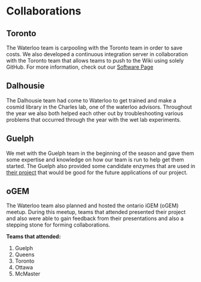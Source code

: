 # Collaborations

## Toronto 
The Waterloo team is carpooling with the Toronto team in order to save costs. We also developed a continuous integration server in collaboration with the Toronto team that allows teams to push to the Wiki using solely GitHub. For more information, check out our [Software Page](http://2017.igem.org/Team:Waterloo/Software)


## Dalhousie 


The Dalhousie team had come to Waterloo to get trained and make a cosmid library in the Charles lab, one of the waterloo advisors. Throughout the year we also both helped each other out by troubleshooting various problems that occurred through the year with the wet lab experiments.


## Guelph 

 We met with the Guelph team in the beginning of the season and gave them some expertise and knowledge on how our team is run to help get them started. The Guelph also provided some candidate enzymes that are used in [their project](http://2017.igem.org/Team:Guelph) that would be good for the future applications of our project.

## oGEM

The Waterloo team also planned and hosted the ontario iGEM (oGEM) meetup. During this meetup, teams that attended presented their project and also were able to gain feedback from their presentations and also a stepping stone for forming collaborations.

**Teams that attended:**

1. Guelph
2. Queens
3. Toronto
4. Ottawa
5. McMaster
